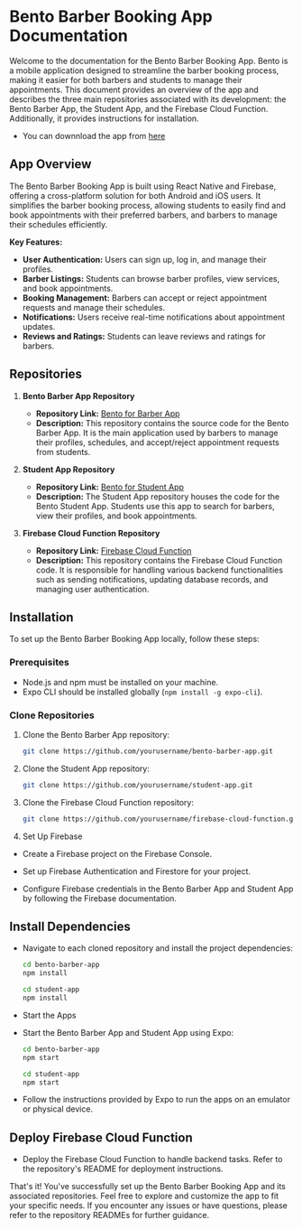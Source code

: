 # Bento Barber Booking App Documentation

Welcome to the documentation for the Bento Barber Booking App. Bento is a mobile application designed to streamline the barber booking process, making it easier for both barbers and students to manage their appointments. This document provides an overview of the app and describes the three main repositories associated with its development: the Bento Barber App, the Student App, and the Firebase Cloud Function. Additionally, it provides instructions for installation.

- You can downnload the app from [here](https://play.google.com/store/apps/details?id=com.devesh16.bento)

## App Overview

The Bento Barber Booking App is built using React Native and Firebase, offering a cross-platform solution for both Android and iOS users. It simplifies the barber booking process, allowing students to easily find and book appointments with their preferred barbers, and barbers to manage their schedules efficiently.

**Key Features:**
- **User Authentication:** Users can sign up, log in, and manage their profiles.
- **Barber Listings:** Students can browse barber profiles, view services, and book appointments.
- **Booking Management:** Barbers can accept or reject appointment requests and manage their schedules.
- **Notifications:** Users receive real-time notifications about appointment updates.
- **Reviews and Ratings:** Students can leave reviews and ratings for barbers.

## Repositories

1. **Bento Barber App Repository**

   - **Repository Link:** [Bento for Barber App](https://github.com/Bento-One-stop-for-students/bento-business)
   - **Description:** This repository contains the source code for the Bento Barber App. It is the main application used by barbers to manage their profiles, schedules, and accept/reject appointment requests from students.

2. **Student App Repository**

   - **Repository Link:** [Bento for Student App](https://github.com/Bento-One-stop-for-students/bento)
   - **Description:** The Student App repository houses the code for the Bento Student App. Students use this app to search for barbers, view their profiles, and book appointments.

3. **Firebase Cloud Function Repository**

   - **Repository Link:** [Firebase Cloud Function](https://github.com/Bento-One-stop-for-students/bento_firebase_cloudFunction)
   - **Description:** This repository contains the Firebase Cloud Function code. It is responsible for handling various backend functionalities such as sending notifications, updating database records, and managing user authentication.

## Installation

To set up the Bento Barber Booking App locally, follow these steps:

### Prerequisites

- Node.js and npm must be installed on your machine.
- Expo CLI should be installed globally (`npm install -g expo-cli`).

### Clone Repositories

1. Clone the Bento Barber App repository:

   ```bash
   git clone https://github.com/yourusername/bento-barber-app.git

2. Clone the Student App repository:
   ```bash
   git clone https://github.com/yourusername/student-app.git

3. Clone the Firebase Cloud Function repository:
   ```bash
   git clone https://github.com/yourusername/firebase-cloud-function.git

4. Set Up Firebase

- Create a Firebase project on the Firebase Console.

- Set up Firebase Authentication and Firestore for your project.

- Configure Firebase credentials in the Bento Barber App and Student App by following the Firebase documentation.

## Install Dependencies
- Navigate to each cloned repository and install the project dependencies:

   ```bash
   cd bento-barber-app
   npm install
   ```

   ```bash
   cd student-app
   npm install

- Start the Apps
- Start the Bento Barber App and Student App using Expo:

   ```bash
   cd bento-barber-app
   npm start
   ```

   ```bash
   cd student-app
   npm start
   ```
- Follow the instructions provided by Expo to run the apps on an emulator or physical device.

## Deploy Firebase Cloud Function
- Deploy the Firebase Cloud Function to handle backend tasks. Refer to the repository's README for deployment instructions.

That's it! You've successfully set up the Bento Barber Booking App and its associated repositories. Feel free to explore and customize the app to fit your specific needs. If you encounter any issues or have questions, please refer to the repository READMEs for further guidance.
